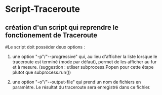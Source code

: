 # Script-Traceroute
## création d'un script qui reprendre le fonctionement de Traceroute

#Le script doit posséder deux options :

1. une option "-p"/"--progressive" qui, au lieu d'afficher la liste lorsque le traceroute est terminé (mode par défaut), permet de les afficher au fur et à mesure. (suggestion : utliser subprocess.Popen pour cette étape plutot que subprocess.run())
   
2. une option "-o"/"--output-file" qui prend un nom de fichiers en paramètre. Le résultat du traceroute sera enregistré dans ce fichier.
